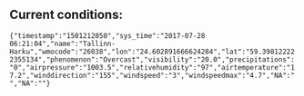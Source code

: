 ## Current conditions: 
 ``` {"timestamp":"1501212050","sys_time":"2017-07-28 06:21:04","name":"Tallinn-Harku","wmocode":"26038","lon":"24.602891666624284","lat":"59.398122222355134","phenomenon":"Overcast","visibility":"20.0","precipitations":"0","airpressure":"1003.5","relativehumidity":"97","airtemperature":"17.2","winddirection":"155","windspeed":"3","windspeedmax":"4.7","NA":"","NA":""} ```
